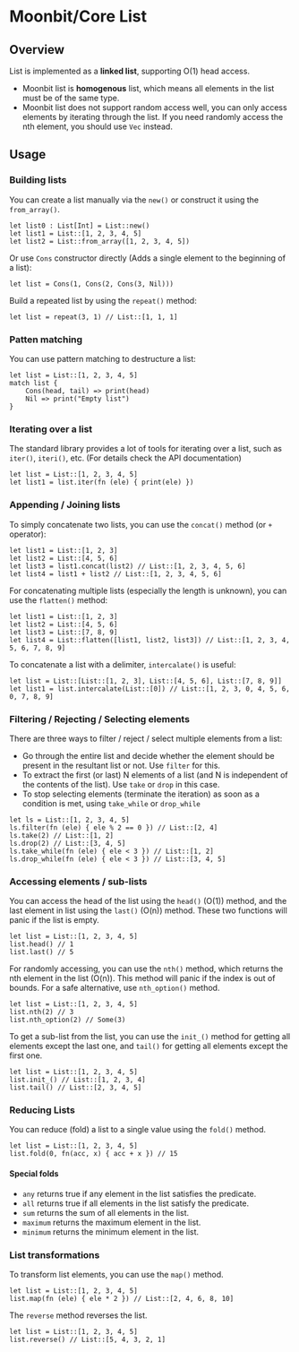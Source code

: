# Moonbit/Core List

## Overview

List is implemented as a **linked list**, supporting O(1) head access.
- Moonbit list is **homogenous** list, which means all elements in the list must be of the same type.
- Moonbit list does not support random access well, you can only access elements by iterating through the list. If you need randomly access the nth element, you should use `Vec` instead.

## Usage

### Building lists 
You can create a list manually via the `new()` or construct it using the `from_array()`.
```moonbit
let list0 : List[Int] = List::new()
let list1 = List::[1, 2, 3, 4, 5]
let list2 = List::from_array([1, 2, 3, 4, 5])
```

Or use `Cons` constructor directly (Adds a single element to the beginning of a list):
```moonbit
let list = Cons(1, Cons(2, Cons(3, Nil)))
```

Build a repeated list by using the `repeat()` method:
```moonbit
let list = repeat(3, 1) // List::[1, 1, 1]
```

### Patten matching
You can use pattern matching to destructure a list:
```moonbit
let list = List::[1, 2, 3, 4, 5]
match list {
    Cons(head, tail) => print(head)
    Nil => print("Empty list")
}
```

### Iterating over a list
The standard library provides a lot of tools for iterating over a list, such as `iter()`, `iteri()`, etc. (For details check the API documentation)
```moonbit
let list = List::[1, 2, 3, 4, 5]
let list1 = list.iter(fn (ele) { print(ele) }) 
```

### Appending / Joining lists
To simply concatenate two lists, you can use the `concat()` method (or `+` operator):
```moonbit
let list1 = List::[1, 2, 3]
let list2 = List::[4, 5, 6]
let list3 = list1.concat(list2) // List::[1, 2, 3, 4, 5, 6]
let list4 = list1 + list2 // List::[1, 2, 3, 4, 5, 6]
```

For concatenating multiple lists (especially the length is unknown), you can use the `flatten()` method:
```moonbit
let list1 = List::[1, 2, 3]
let list2 = List::[4, 5, 6]
let list3 = List::[7, 8, 9]
let list4 = List::flatten([list1, list2, list3]) // List::[1, 2, 3, 4, 5, 6, 7, 8, 9]
```

To concatenate a list with a delimiter, `intercalate()` is useful:
```moonbit
let list = List::[List::[1, 2, 3], List::[4, 5, 6], List::[7, 8, 9]]
let list1 = list.intercalate(List::[0]) // List::[1, 2, 3, 0, 4, 5, 6, 0, 7, 8, 9]
```

### Filtering / Rejecting / Selecting elements
There are three ways to filter / reject / select multiple elements from a list:
- Go through the entire list and decide whether the element should be present in the resultant list or not. Use `filter` for this.
- To extract the first (or last) N elements of a list (and N is independent of the contents of the list). Use `take` or `drop` in this case.
- To stop selecting elements (terminate the iteration) as soon as a condition is met, using `take_while` or `drop_while`

```moonbit
let ls = List::[1, 2, 3, 4, 5]
ls.filter(fn (ele) { ele % 2 == 0 }) // List::[2, 4]
ls.take(2) // List::[1, 2]
ls.drop(2) // List::[3, 4, 5]
ls.take_while(fn (ele) { ele < 3 }) // List::[1, 2]
ls.drop_while(fn (ele) { ele < 3 }) // List::[3, 4, 5]
```

### Accessing elements / sub-lists
You can access the head of the list using the `head()` (O(1)) method, and the last element in list using the `last()` (O(n)) method.
These two functions will panic if the list is empty.
```moonbit
let list = List::[1, 2, 3, 4, 5]
list.head() // 1
list.last() // 5
```

For randomly accessing, you can use the `nth()` method, which returns the nth element in the list (O(n)). 
This method will panic if the index is out of bounds. For a safe alternative, use `nth_option()` method.
```moonbit
let list = List::[1, 2, 3, 4, 5]
list.nth(2) // 3
list.nth_option(2) // Some(3)
```

To get a sub-list from the list, you can use the `init_()` method for getting all elements except the last one, and `tail()` for getting all elements except the first one.
```moonbit
let list = List::[1, 2, 3, 4, 5]
list.init_() // List::[1, 2, 3, 4]
list.tail() // List::[2, 3, 4, 5]
```

### Reducing Lists
You can reduce (fold) a list to a single value using the `fold()` method.
```moonbit
let list = List::[1, 2, 3, 4, 5]
list.fold(0, fn(acc, x) { acc + x }) // 15
```

#### Special folds
- `any` returns true if any element in the list satisfies the predicate.
- `all` returns true if all elements in the list satisfy the predicate.
- `sum` returns the sum of all elements in the list.
- `maximum` returns the maximum element in the list.
- `minimum` returns the minimum element in the list.

### List transformations
To transform list elements, you can use the `map()` method.
```moonbit
let list = List::[1, 2, 3, 4, 5]
list.map(fn (ele) { ele * 2 }) // List::[2, 4, 6, 8, 10]
```

The `reverse` method reverses the list.
```moonbit
let list = List::[1, 2, 3, 4, 5]
list.reverse() // List::[5, 4, 3, 2, 1]
```